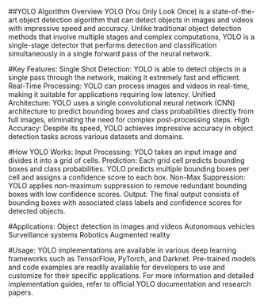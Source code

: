 ##YOLO Algorithm Overview
YOLO (You Only Look Once) is a state-of-the-art object detection algorithm that can detect objects in images and videos with impressive speed and accuracy. Unlike traditional object detection methods that involve multiple stages and complex computations, YOLO is a single-stage detector that performs detection and classification simultaneously in a single forward pass of the neural network.

#Key Features:
Single Shot Detection: YOLO is able to detect objects in a single pass through the network, making it extremely fast and efficient.
Real-Time Processing: YOLO can process images and videos in real-time, making it suitable for applications requiring low latency.
Unified Architecture: YOLO uses a single convolutional neural network (CNN) architecture to predict bounding boxes and class probabilities directly from full images, eliminating the need for complex post-processing steps.
High Accuracy: Despite its speed, YOLO achieves impressive accuracy in object detection tasks across various datasets and domains.

#How YOLO Works:
Input Processing: YOLO takes an input image and divides it into a grid of cells.
Prediction: Each grid cell predicts bounding boxes and class probabilities. YOLO predicts multiple bounding boxes per cell and assigns a confidence score to each box.
Non-Max Suppression: YOLO applies non-maximum suppression to remove redundant bounding boxes with low confidence scores.
Output: The final output consists of bounding boxes with associated class labels and confidence scores for detected objects.

#Applications:
Object detection in images and videos
Autonomous vehicles
Surveillance systems
Robotics
Augmented reality

#Usage:
YOLO implementations are available in various deep learning frameworks such as TensorFlow, PyTorch, and Darknet. Pre-trained models and code examples are readily available for developers to use and customize for their specific applications.
For more information and detailed implementation guides, refer to official YOLO documentation and research papers.


